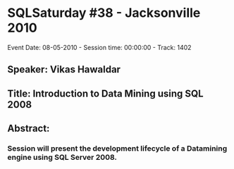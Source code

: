 # SQLSaturday #38 - Jacksonville 2010
Event Date: 08-05-2010 - Session time: 00:00:00 - Track: 1402
## Speaker: Vikas Hawaldar
## Title: Introduction to Data Mining using SQL 2008
## Abstract:
### Session will present the development lifecycle of a Datamining engine using SQL Server 2008.

